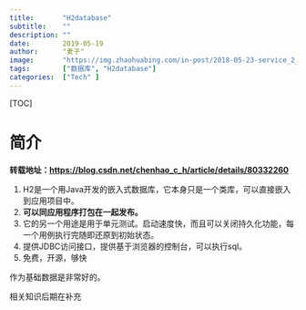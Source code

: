 ```yaml
---
title:       "H2database"
subtitle:    ""
description: ""
date:        2019-05-19
author:      "麦子"
image:       "https://img.zhaohuabing.com/in-post/2018-05-23-service_2_service_auth/background.jpg"
tags:        ["数据库", "H2database"]
categories:  ["Tech" ]
---
```


[TOC]

# 简介

**转载地址：https://blog.csdn.net/chenhao_c_h/article/details/80332260**

1. H2是一个用Java开发的嵌入式数据库，它本身只是一个类库，可以直接嵌入到应用项目中。
2. **可以同应用程序打包在一起发布。**
3. 它的另一个用途是用于单元测试。启动速度快，而且可以关闭持久化功能，每一个用例执行完随即还原到初始状态。
4. 提供JDBC访问接口，提供基于浏览器的控制台，可以执行sql。
5. 免费，开源，够快

  作为基础数据是非常好的。

  相关知识后期在补充